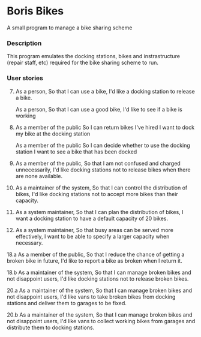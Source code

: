# Boris Bikes

A small program to manage a bike sharing scheme

### Description

This program emulates the docking stations, bikes and instrastructure (repair staff, etc)
required for the bike sharing scheme to run.

### User stories

7.  As a person,
    So that I can use a bike,
    I'd like a docking station to release a bike.

    As a person,
    So that I can use a good bike,
    I'd like to see if a bike is working

11. As a member of the public
    So I can return bikes I've hired
    I want to dock my bike at the docking station

    As a member of the public
    So I can decide whether to use the docking station
    I want to see a bike that has been docked

12. As a member of the public,
    So that I am not confused and charged unnecessarily,
    I'd like docking stations not to release bikes when there are none available.

13. As a maintainer of the system,
    So that I can control the distribution of bikes,
    I'd like docking stations not to accept more bikes than their capacity.

14. As a system maintainer,
    So that I can plan the distribution of bikes,
    I want a docking station to have a default capacity of 20 bikes.

17. As a system maintainer,
    So that busy areas can be served more effectively,
    I want to be able to specify a larger capacity when necessary.

18.a  As a member of the public,
      So that I reduce the chance of getting a broken bike in future,
      I'd like to report a bike as broken when I return it.

18.b  As a maintainer of the system,
      So that I can manage broken bikes and not disappoint users,
      I'd like docking stations not to release broken bikes.

20.a  As a maintainer of the system,
      So that I can manage broken bikes and not disappoint users,
      I'd like vans to take broken bikes from docking stations and deliver them to garages to be fixed.

20.b  As a maintainer of the system,
      So that I can manage broken bikes and not disappoint users,
      I'd like vans to collect working bikes from garages and distribute them to docking stations.
